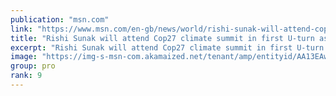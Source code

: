 ```yaml
---
publication: "msn.com"
link: "https://www.msn.com/en-gb/news/world/rishi-sunak-will-attend-cop27-climate-summit-in-first-u-turn-as-pm/ar-AA13EHX6"
title: "Rishi Sunak will attend Cop27 climate summit in first U-turn as PM"
excerpt: "Rishi Sunak will attend Cop27 climate summit in first U-turn as PM"
image: "https://img-s-msn-com.akamaized.net/tenant/amp/entityid/AA13EAwA.img?h=630&w=1200&m=6&q=60&o=t&l=f&f=jpg&x=384&y=132"
group: pro
rank: 9
---
```

